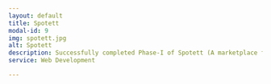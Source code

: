 ```yaml
---
layout: default
title: Spotett
modal-id: 9
img: spotett.jpg
alt: Spotett
description: Successfully completed Phase-I of Spotett (A marketplace for Peer-to-Peer rentals).
service: Web Development

---
```

